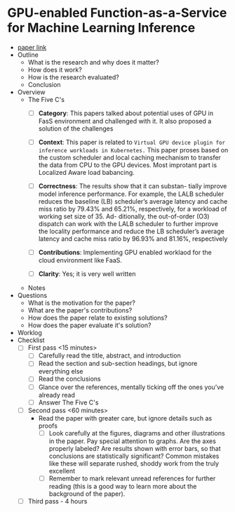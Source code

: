 # GPU-enabled Function-as-a-Service for Machine Learning Inference
* [paper link](https://arxiv.org/abs/2303.05601)
* Outline
  * What is the research and why does it matter?
  * How does it work?
  * How is the research evaluated?
  * Conclusion
* Overview
  * The Five C's
     - [ ] **Category**: 
     This papers talked about potential uses of GPU in FasS environment and challenged with it. It also proposed a solution of the challenges

     - [ ] **Context**: 
     This paper is related to `Virtual GPU device plugin for inference workloads in Kubernetes.` This paper proses based on the custom scheduler and local caching mechanism to transfer the data from CPU to the GPU devices. Most improtant part is Localized Aware load babancing. 
     - [ ] **Correctness**: 
     The results show that it can substan- tially improve model inference performance. For example, the LALB scheduler reduces the baseline (LB) scheduler’s average latency and cache miss ratio by 79.43% and 65.21%, respectively, for a workload of working set size of 35. Ad- ditionally, the out-of-order (O3) dispatch can work with the LALB scheduler to further improve the locality performance and reduce the LB scheduler’s average latency and cache miss ratio by 96.93% and 81.16%, respectively
     - [ ] **Contributions**: 
     Implementing GPU enabled worklaod for the cloud environment like FaaS. 
     - [ ] **Clarity**: 
     Yes; it is very well written
   * Notes
* Questions
   * What is the motivation for the paper?
   * What are the paper's contributions?
   * How does the paper relate to existing solutions?
   * How does the paper evaluate it's solution?
*  Worklog
* Checklist
   - [ ] First pass <15 minutes>
      - [ ] Carefully read the title, abstract, and introduction
      - [ ] Read the section and sub-section headings, but ignore everything else
      - [ ] Read the conclusions
      - [ ] Glance over the references, mentally ticking off the ones you’ve already read
      - [ ] Answer The Five C's
   - [ ] Second pass <60 minutes>
      * Read the paper with greater care, but ignore details such as proofs
        - [ ] Look carefully at the figures, diagrams and other illustrations in the paper. Pay special attention to graphs. Are the axes properly labeled? Are results shown with error bars, so that conclusions are statistically significant? Common mistakes like these will separate rushed, shoddy work from the truly excellent
        - [ ] Remember to mark relevant unread references for further reading (this is a good way to learn more about the background of the paper).
  - [ ] Third pass - 4 hours
